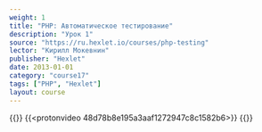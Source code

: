 ```yaml
---
weight: 1
title: "PHP: Автоматическое тестирование"
description: "Урок 1"
source: "https://ru.hexlet.io/courses/php-testing"
lector: "Кирилл Мокевнин"
publisher: "Hexlet"
date: 2013-01-01
category: "course17"
tags: ["PHP", "Hexlet"]
layout: course
---
```

{{<players>}}
    {{<protonvideo 48d78b8e195a3aaf1272947c8c1582b6>}}
{{</players>}}
